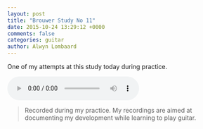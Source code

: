 ```yaml
---
layout: post
title: "Brouwer Study No 11"
date: 2015-10-24 13:29:12 +0000
comments: false
categories: guitar
author: Alwyn Lombaard
---
```


One of my attempts at this study today during practice.

<audio controls>
  <source src="/music/Brouwer_Study_No_11_20151024_125532.mp3" type="audio/mpeg">
</audio>

>Recorded during my practice. My recordings are aimed at documenting my development while learning to play guitar. 